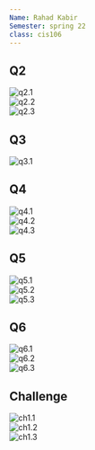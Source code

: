 ```yaml
---
Name: Rahad Kabir
Semester: spring 22
class: cis106
---
```


## Q2
![q2.1](q2.1.png)<br>
![q2.2](q2.2.png)<br>
![q2.3](q2.3.png)<br>

## Q3
![q3.1](q3.1.png)<br>

## Q4
![q4.1](q4.1.png)<br>
![q4.2](q4.2.png)<br>
![q4.3](q4.3.png)<br>

## Q5 
![q5.1](q5.1.png)<br>
![q5.2](q5.2.png)<br>
![q5.3](q5.3.png)<br>

## Q6
![q6.1](q5.1.png)<br>
![q6.2](q5.1.png)<br>
![q6.3](q5.1.png)<br>

## Challenge 
![ch1.1](ch1.1.png)<br>
![ch1.2](ch1.3.png)<br>
![ch1.3](ch1.4.png)<br>